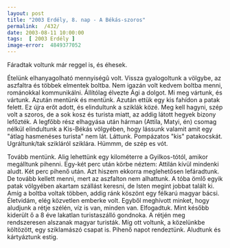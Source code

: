 ```yaml
---
layout: post
title: "2003 Erdély, 8. nap - A Békás-szoros"
permalink:  /432/ 
date: 2003-08-11 10:00:00
tags:  [ 2003 Erdély ] 
image-error:  4849377052 
---
```

Fáradtak voltunk már reggel is, és éhesek.

Ételünk elhanyagolható mennyiségû volt. Vissza gyalogoltunk a völgybe, az aszfaltra és többek elmentek boltba. Nem igazán volt kedvem boltba menni, románokkal kommunikálni. Állítólag élvezte Ági a dolgot. Mi meg vártunk, és vártunk. Azután mentünk és mentünk. Azután ettük egy kis fahídon a patak felett. Ez újra erőt adott, és elindultunk a sziklák közé. Meg kell hagyni, szép volt a szoros, de a sok kosz és turista miatt, az addig látott hegyek bizony lefőzték. A legfőbb rész elhagyása után hárman (Attila, Matyi, én) csomag nélkül elindultunk a Kis-Békás völgyében, hogy lássunk valamit amit egy "átlag hasmenéses turista" nem lát. Láttunk. Pompázatos "kis" patakocskát. Ugráltunk/tak szikláról sziklára. Hümmm, de szép es vót.

Tovább mentünk. Alig lehettünk egy kilométerre a Gyilkos-tótól, amikor megálltunk pihenni. Egy-két perc után körbe néztem: Attilán kívül mindenki aludt. Két perc pihenő után. Azt hiszem ekkorra meglehetősen lefáradtunk. De tovább kellett menni, mert az aszfalton nem alhattunk. A tóba ömlő egyik patak völgyében akartam szállást keresni, de Isten megint jobbat talált ki. Amíg a boltba voltak többen, addig ránk köszönt egy félkarú magyar bácsi. Életvidám, elég közvetlen emberke volt. Egyből meghívott minket, hogy aludjunk a rétje szélén, víz is van, minden van. Elfogadtuk. Mint később kiderült ő a 8 éve lakatlan turistaszálló gondnoka. A rétjén meg rendszeresen alszanak magyar turisták. Míg ott voltunk, a közelünkbe költözött, egy sziklamászó csapat is. Pihenő napot rendeztünk. Aludtunk és kártyáztunk estig.

